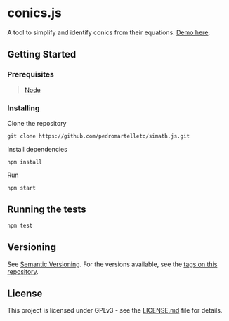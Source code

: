 # conics.js

A tool to simplify and identify conics from their equations. [Demo here](https://simath.web.app/).

## Getting Started

### Prerequisites

> [Node](https://nodejs.org)

### Installing

Clone the repository

```
git clone https://github.com/pedromartelleto/simath.js.git
```

Install dependencies

```
npm install
```

Run

```
npm start
```

## Running the tests

```
npm test
```

## Versioning

See [Semantic Versioning](http://semver.org/). For the versions available, see the [tags on this repository](https://github.com/pedromartelleto/mathweb/tags).

## License

This project is licensed under GPLv3 - see the [LICENSE.md](LICENSE.md) file for details.
